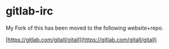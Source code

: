 # gitlab-irc
My Fork of this has been moved to the following website+repo.

[https://gitlab.com/gitall/gitall](https://gitlab.com/gitall/gitall)
